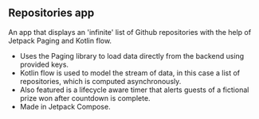 ## Repositories app
An app that displays an 'infinite' list of Github repositories with the help of Jetpack Paging and Kotlin flow.
* Uses the Paging library to load data directly from the backend using provided keys.
* Kotlin flow is used to model the stream of data, in this case a list of repositories, which is computed asynchronously.
* Also featured is a lifecycle aware timer that alerts guests of a fictional prize won after countdown is complete.
* Made in Jetpack Compose.

